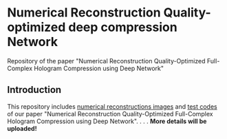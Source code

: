 # Numerical Reconstruction Quality-optimized deep compression Network
Repository of the paper "Numerical Reconstruction Quality-Optimized Full-Complex Hologram Compression using Deep Network"

## Introduction
This repository includes [numerical reconstructions images](https://github.com/JuyeonSeoo/NRQN/tree/master/Numerical%20Reconstructions) and [test codes](https://github.com/JuyeonSeoo/NRQN/tree/master/NRQN_Test) of our paper "Numerical Reconstruction Quality-Optimized Full-Complex Hologram Compression using Deep Network".
.
.
.
**More details will be uploaded!**
